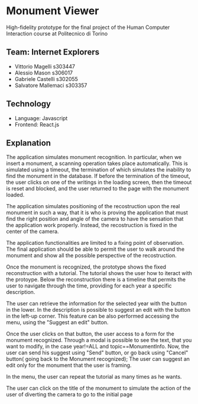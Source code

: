 # Monument Viewer
High-fidelity prototype for the final project of the Human Computer Interaction course at Politecnico di Torino

## Team: Internet Explorers
- Vittorio Magelli s303447
- Alessio Mason s306017
- Gabriele Castelli s302055
- Salvatore Mallemaci s303357

## Technology
- Language: Javascript
- Frontend: React.js

## Explanation
The application simulates monument recognition. In particular, when we insert a monument, a scanning operation takes place automatically. This is simulated using a timeout, the termination of which simulates the inability to find the monument in the database. If before the termination of the timeout, the user clicks on one of the writings in the loading screen, then the timeout is reset and blocked, and the user returned to the page with the monument loaded.  

The application simulates positioning of the recostruction upon the real monument in such a way, that it is who is proving the application that must find the right position and angle of the camera to have the sensation that the application work properly. Instead, the recostruction is fixed in the center of the camera.  

The application functionalities are limited to a fixing point of observation. The final application should be able to permit the user to walk around the monument and show all the possible perspective of the recostruction.  

Once the monument is recognized, the prototype shows the fixed reconstruction with a tutorial. The tutorial shows the user how to iteract with the protoype.
Below the reconstruction there is a timeline that permits the user to navigate through the time, providing for each year a specific description.  

The user can retrieve the information for the selected year with the button in the lower. In the description is possible to suggest an edit with the button in the left-up corner. This feature can be also performed accessing the menu, using the "Suggest an edit" button.  

Once the user clicks on that button, the user access to a form for the monument recognized. Through a modal is possible to see the text, that you want to modify, in the case year!=ALL and topic==MonumentInfo. Now, the user can send his suggest using "Send" button, or go back using "Cancel" button( going back to the Monument recognized); The user can suggest an edit only for the monument that the user is framing.  

In the menu, the user can repeat the tutorial as many times as he wants.  

The user can click on the title of the monument to simulate the action of the user of diverting the camera to go to the initial page

